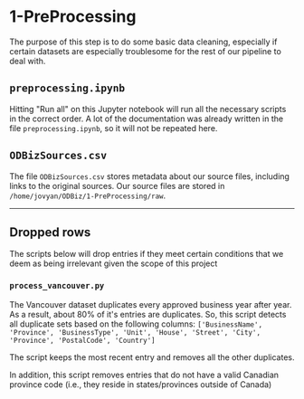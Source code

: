 # 1-PreProcessing
The purpose of this step is to do some basic data cleaning, especially if certain datasets are especially troublesome for the rest of our pipeline to deal with.

## `preprocessing.ipynb`
Hitting "Run all" on this Jupyter notebook will run all the necessary scripts in the correct order. A lot of the documentation was already written in the file `preprocessing.ipynb`, so it will not be repeated here.

## `ODBizSources.csv`
The file `ODBizSources.csv` stores metadata about our source files, including links to the original sources. Our source files are stored in `/home/jovyan/ODBiz/1-PreProcessing/raw`.

---

## Dropped rows
The scripts below will drop entries if they meet certain conditions that we deem as being irrelevant given the scope of this project

### `process_vancouver.py`
The Vancouver dataset duplicates every approved business year after year. As a result, about 80% of it's entries are duplicates. So, this script detects all duplicate sets based on the following columns: `['BusinessName', 'Province', 'BusinessType', 'Unit', 'House', 'Street', 'City', 'Province', 'PostalCode', 'Country']`

The script keeps the most recent entry and removes all the other duplicates.

In addition, this script removes entries that do not have a valid Canadian province code (i.e., they reside in states/provinces outside of Canada)